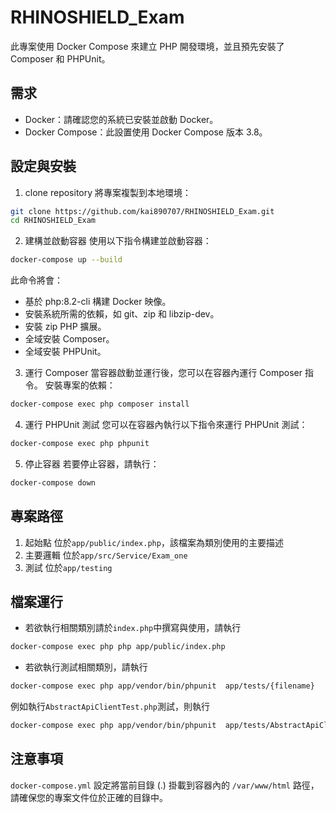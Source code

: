 # RHINOSHIELD_Exam

此專案使用 Docker Compose 來建立 PHP 開發環境，並且預先安裝了 Composer 和 PHPUnit。

## 需求
- Docker：請確認您的系統已安裝並啟動 Docker。
- Docker Compose：此設置使用 Docker Compose 版本 3.8。

## 設定與安裝
1. clone repository
將專案複製到本地環境：
```bash
git clone https://github.com/kai890707/RHINOSHIELD_Exam.git
cd RHINOSHIELD_Exam
```
2. 建構並啟動容器
使用以下指令構建並啟動容器：
```bash
docker-compose up --build
```
此命令將會：
- 基於 php:8.2-cli 構建 Docker 映像。
- 安裝系統所需的依賴，如 git、zip 和 libzip-dev。
- 安裝 zip PHP 擴展。
- 全域安裝 Composer。
- 全域安裝 PHPUnit。
3. 運行 Composer
當容器啟動並運行後，您可以在容器內運行 Composer 指令。
安裝專案的依賴：
```bash
docker-compose exec php composer install
```
4. 運行 PHPUnit 測試
您可以在容器內執行以下指令來運行 PHPUnit 測試：
```bash
docker-compose exec php phpunit
```
5. 停止容器
若要停止容器，請執行：
```bash
docker-compose down
```

## 專案路徑
1. 起始點
位於`app/public/index.php`，該檔案為類別使用的主要描述
2. 主要邏輯
位於`app/src/Service/Exam_one`
3. 測試
位於`app/testing`

## 檔案運行
- 若欲執行相關類別請於`index.php`中撰寫與使用，請執行
```bash
docker-compose exec php php app/public/index.php
```
- 若欲執行測試相關類別，請執行
```bash
docker-compose exec php app/vendor/bin/phpunit  app/tests/{filename}
```
例如執行`AbstractApiClientTest.php`測試，則執行
```bash
docker-compose exec php app/vendor/bin/phpunit  app/tests/AbstractApiClientTest.php
```

## 注意事項
`docker-compose.yml` 設定將當前目錄 (.) 掛載到容器內的 `/var/www/html` 路徑，請確保您的專案文件位於正確的目錄中。